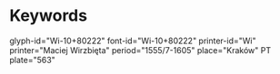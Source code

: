 # Keywords
glyph-id="Wi-10+80222"
font-id="Wi-10+80222"
printer-id="Wi"
printer="Maciej Wirzbięta"
period="1555/7-1605"
place="Kraków"
PT plate="563"
